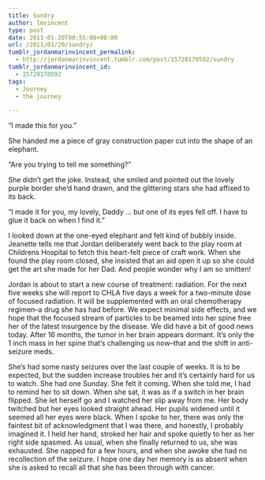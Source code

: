 ```yaml
---
title: Sundry
author: lmvincent
type: post
date: 2011-01-20T00:55:00+00:00
url: /2011/01/20/sundry/
tumblr_jordanmarinvincent_permalink:
  - http://jordanmarinvincent.tumblr.com/post/15728170592/sundry
tumblr_jordanmarinvincent_id:
  - 15728170592
tags:
  - Journey
  - the journey

---
```

&ldquo;I made this for you.&rdquo;

She handed me a piece of gray construction paper cut into the shape of an elephant. 

&ldquo;Are you trying to tell me something?&rdquo;

She didn&rsquo;t get the joke. Instead, she smiled and pointed out the lovely purple border she&rsquo;d hand drawn, and the glittering stars she had affixed to its back.

&ldquo;I made it for you, my lovely, Daddy &hellip; but one of its eyes fell off. I have to glue it back on when I find it.&rdquo;

I looked down at the one-eyed elephant and felt kind of bubbly inside. Jeanette tells me that Jordan deliberately went back to the play room at Childrens Hospital to fetch this heart-felt piece of craft work. When she found the play room closed, she insisted that an aid open it up so she could get the art she made for her Dad. And people wonder why I am so smitten!

Jordan is about to start a new course of treatment: radiation. For the next five weeks she will report to CHLA five days a week for a two-minute dose of focused radiation. It will be supplemented with an oral chemotherapy regimen&ndash;a drug she has had before. We expect minimal side effects, and we hope that the focused stream of particles to be beamed into her spine free her of the latest insurgence by the disease. We did have a bit of good news today. After 16 months, the tumor in her brain appears dormant. It&rsquo;s only the 1 inch mass in her spine that&rsquo;s challenging us now&ndash;that and the shift in anti-seizure meds. 

She&rsquo;s had some nasty seizures over the last couple of weeks. It is to be expected, but the sudden increase troubles her and it&rsquo;s certainly hard for us to watch. She had one Sunday. She felt it coming. When she told me, I had to remind her to sit down. When she sat, it was as if a switch in her brain flipped. She let herself go and I watched her slip away from me. Her body twitched but her eyes looked straight ahead. Her pupils widened until it seemed all her eyes were black. When I spoke to her, there was only the faintest bit of acknowledgment that I was there, and honestly, I probably imagined it. I held her hand, stroked her hair and spoke quietly to her as her right side spasmed. As usual, when she finally returned to us, she was exhausted. She napped for a few hours, and when she awoke she had no recollection of the seizure. I hope one day her memory is as absent when she is asked to recall all that she has been through with cancer.